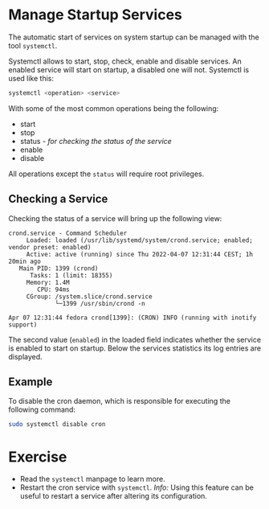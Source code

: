 # Manage Startup Services
The automatic start of services on system startup can be managed with the tool `systemctl`.

Systemctl allows to start, stop, check, enable and disable services. An enabled service will start on startup, a disabled one will not.
Systemctl is used like this:

``` bash
systemctl <operation> <service>
```

With some of the most common operations being the following:
- start
- stop
- status - *for checking the status of the service*
- enable
- disable

All operations except the `status` will require root privileges.

## Checking a Service
Checking the status of a service will bring up the following view:

``` 
crond.service - Command Scheduler
     Loaded: loaded (/usr/lib/systemd/system/crond.service; enabled; vendor preset: enabled)
     Active: active (running) since Thu 2022-04-07 12:31:44 CEST; 1h 20min ago
   Main PID: 1399 (crond)
      Tasks: 1 (limit: 18355)
     Memory: 1.4M
        CPU: 94ms
     CGroup: /system.slice/crond.service
             └─1399 /usr/sbin/crond -n

Apr 07 12:31:44 fedora crond[1399]: (CRON) INFO (running with inotify support)
```

The second value (`enabled`) in the loaded field indicates whether the service is enabled to start on startup.
Below the services statistics its log entries are displayed.

## Example
To disable the cron daemon, which is responsible for executing the following command:

``` bash
sudo systemctl disable cron
```

# Exercise
- Read the `systemctl` manpage to learn more.
- Restart the cron service with `systemctl`. *Info:* Using this feature can be useful to restart a service after altering its configuration.